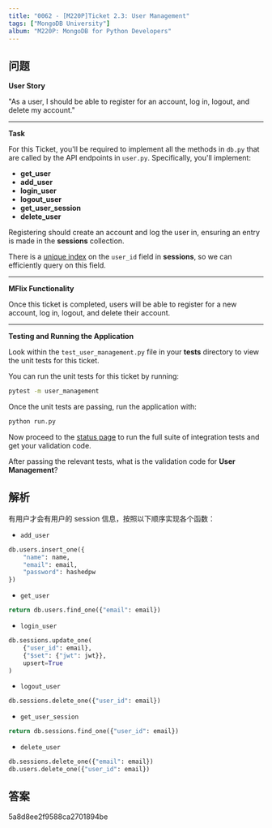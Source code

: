```yaml
---
title: "0062 - [M220P]Ticket 2.3: User Management"
tags: ["MongoDB University"]
album: "M220P: MongoDB for Python Developers"
---
```


## 问题

**User Story**

"As a user, I should be able to register for an account, log in, logout, and delete my account."

---

**Task**

For this Ticket, you'll be required to implement all the methods in `db.py` that are called by the API endpoints in `user.py`. Specifically, you'll implement:

- **get_user**
- **add_user**
- **login_user**
- **logout_user**
- **get_user_session**
- **delete_user**

Registering should create an account and log the user in, ensuring an entry is made in the **sessions** collection.

There is a [unique index](https://docs.mongodb.com/manual/core/index-unique) on the `user_id` field in **sessions**, so we can efficiently query on this field.

---

**MFlix Functionality**

Once this ticket is completed, users will be able to register for a new account, log in, logout, and delete their account.

---

**Testing and Running the Application**

Look within the `test_user_management.py` file in your **tests** directory to view the unit tests for this ticket.

You can run the unit tests for this ticket by running:

```bash
pytest -m user_management
```

Once the unit tests are passing, run the application with:

```bash
python run.py
```

Now proceed to the [status page](http://localhost:5000/status) to run the full suite of integration tests and get your validation code.

After passing the relevant tests, what is the validation code for **User Management**?

<!--more-->

## 解析

有用户才会有用户的 session 信息，按照以下顺序实现各个函数：

- `add_user`

```py
db.users.insert_one({
    "name": name,
    "email": email,
    "password": hashedpw
})
```

- `get_user`

```py
return db.users.find_one({"email": email})
```

- `login_user`

```py
db.sessions.update_one(
    {"user_id": email},
    {"$set": {"jwt": jwt}},
    upsert=True
)
```

- `logout_user`

```py
db.sessions.delete_one({"user_id": email})
```

- `get_user_session`

```py
return db.sessions.find_one({"user_id": email})
```

- `delete_user`

```py
db.sessions.delete_one({"email": email})
db.users.delete_one({"user_id": email})
```

## 答案

5a8d8ee2f9588ca2701894be
